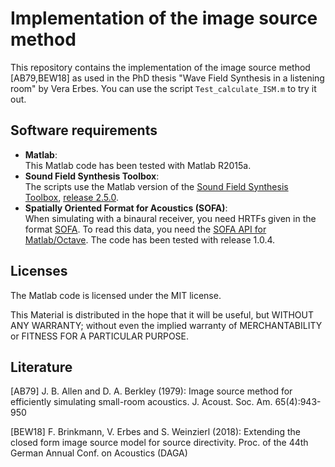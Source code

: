 # Implementation of the image source method
This repository contains the implementation of the image source method [AB79,BEW18] as used in the PhD thesis "Wave Field Synthesis in a listening room" by Vera Erbes. You can use the script ```Test_calculate_ISM.m``` to try it out.

## Software requirements
* **Matlab**:\
This Matlab code has been tested with Matlab R2015a.
* **Sound Field Synthesis Toolbox**:\
The scripts use the Matlab version of the <a rel="license" href="http://www.sfstoolbox.org">Sound Field Synthesis Toolbox</a>, <a rel="license" href="http://doi.org/10.5281/zenodo.2597212">release 2.5.0</a>.
* **Spatially Oriented Format for Acoustics (SOFA)**:\
When simulating with a binaural receiver, you need HRTFs given in the format <a rel="license" href="http://www.sofaconventions.org">SOFA</a>. To read this data, you need the <a rel="license" href="http://sourceforge.net/projects/sofacoustics/files/">SOFA API for Matlab/Octave</a>. The code has been tested with release 1.0.4.

## Licenses
The Matlab code is licensed under the MIT license.

This Material is distributed in the hope that it will be useful, but WITHOUT ANY WARRANTY; without even the implied warranty of MERCHANTABILITY or FITNESS FOR A PARTICULAR PURPOSE.

## Literature
[AB79] J. B. Allen and D. A. Berkley (1979): Image source method for efficiently simulating small-room acoustics. J. Acoust. Soc. Am. 65(4):943-950
         
[BEW18] F. Brinkmann, V. Erbes and S. Weinzierl (2018): Extending the closed form image source model for source directivity. Proc. of the 44th German Annual Conf. on Acoustics (DAGA)
